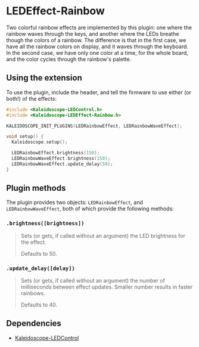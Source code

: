# LEDEffect-Rainbow

Two colorful rainbow effects are implemented by this plugin: one where the
rainbow waves through the keys, and another where the LEDs breathe though the
colors of a rainbow. The difference is that in the first case, we have all the
rainbow colors on display, and it waves through the keyboard. In the second
case, we have only one color at a time, for the whole board, and the color
cycles through the rainbow's palette.

## Using the extension

To use the plugin, include the header, and tell the firmware to use either (or
both!) of the effects:

```c++
#include <Kaleidoscope-LEDControl.h>
#include <Kaleidoscope-LEDEffect-Rainbow.h>

KALEIDOSCOPE_INIT_PLUGINS(LEDRainbowEffect, LEDRainbowWaveEffect);

void setup() {
  Kaleidoscope.setup();

  LEDRainbowEffect.brightness(150);
  LEDRainbowWaveEffect.brightness(150);
  LEDRainbowWaveEffect.update_delay(50);
}
```

## Plugin methods

The plugin provides two objects: `LEDRainbowEffect`, and `LEDRainbowWaveEffect`,
both of which provide the following methods:

### `.brightness([brightness])`

> Sets (or gets, if called without an argument) the LED brightness for the
> effect.
>
> Defaults to 50.

### `.update_delay([delay])`

> Sets (or gets, if called without an argument) the number of milliseconds
> between effect updates. Smaller number results in faster rainbows.
>
> Defaults to 40.

## Dependencies

* [Kaleidoscope-LEDControl](Kaleidoscope-LEDControl.md)

